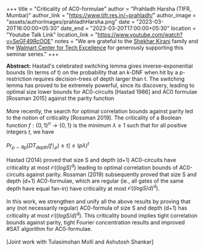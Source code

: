 +++
title = "Criticality of AC0-formulae"
author = "Prahladh Harsha (TIFR, Mumbai)"
author_link = "https://www.tifr.res.in/~prahladh/"
author_image = "assets/authorImages/prahladhHarsha.png"
date = "2023-03-20T16:00:00+05:30"
date_end = "2023-03-20T17:00:00+05:30"
location = "Youtube Talk Link"
location_link = "https://www.youtube.com/watch?v=SeGF49RcOOE"
notes = "We are grateful to the <a href = "https://www.accel.com/people/shekhar-kirani" target= "_blank">Shekhar Kirani</a> family and the <a href = "https://www.csa.iisc.ac.in/cfe-walmart/" target= "_blank">Walmart Center for Tech Excellence</a> for generously supporting this seminar series."
+++

<b>Abstract:</b>
Hastad's celebrated switching lemma gives inverse-exponential bounds (In terms of t) on the probability that an k-DNF 
when hit by a p-restriction requires decision-trees of depth larger than t. The switching lemma has proved to be 
extremely powerful, since its discovery, leading to optimal size lower bounds for AC0-circuits [Hastad 1986] and 
AC0 formulae [Rossman 2015] against the parity function
<br><br>
More recently, the search for optimal correlation bounds against parity led to the notion of criticality 
[Rossman 2019]. The criticality of a Boolean function $f : \{0, 1\}^n → \{0, 1\}$ is the minimum $\lambda ≥ 1$ such 
that for all positive integers $t$, we have
<br><br>
$Pr_{ρ \sim Rp} [ DT_{depth} (f\mid_ρ) ≥ t ] ≤ (p\lambda)^t$
<br><br>
Hastad (2014) proved that size S and depth (d+1) AC0-circuits have criticality at most $\mathcal{O}((log S)^d)$ 
leading to optimal correlation bounds of AC0-circuits against parity. Rossman (2019) subsequently proved that size S 
and depth (d+1) AC0-formulae, which are regular (ie., all gates of the same depth have equal fan-in) have criticality 
at most $\mathcal{O}((log S/d)^d)$.
<br><br>
In this work, we strengthen and unify all the above results by proving that any (not necessarily regular) AC0-formula 
of size S and depth (d+1) has criticality at most $\mathcal{O}((log S/d)^d)$.
This criticality bound implies tight correlation bounds against parity, tight Fourier concentration results and 
improved #SAT algorithm for AC0-formulae.
<br><br>
[Joint work with Tulasimohan Molli and Ashutosh Shankar]